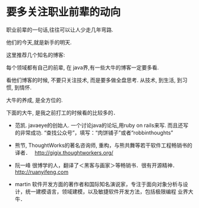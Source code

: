 # 要多关注职业前辈的动向

职业前辈的一句话,往往可以让人少走几年弯路.

他们的今天,就是新手的明天.

这里推荐几个知名的博客:

每个领域都有自己的前辈, 在 java界,有一些大牛的博客一定要多看.

看他们博客的时候, 不要只关注技术, 而是要多做全盘思考.
从技术, 到生活, 到习惯, 到情怀.

大牛的养成, 是全方位的.

下面的大牛, 是我之前打工的时候看的比较多的．　

- 范凯. javaeye的创始人. 一个讨论java的论坛,用ruby on rails来写. 而且还写的非常成功.
“查找公众号”，填写：“肉饼铺子”或者“robbinthoughts”

- 熊节, ThoughtWorks的著名咨询师, 重构，与熊共舞等若干软件工程畅销书的　译者．　
http://gigix.thoughtworkers.org/

- 阮一峰 很博学的人，翻译了＜黑客与画家＞等畅销书．很有开源精神． http://ruanyifeng.com

- martin 软件开发方面的著作者和国际知名演说家，专注于面向对象分析与设计，统一建模语言，领域建模，以及敏捷软件开发方法，包括极限编程
业界大牛．　

